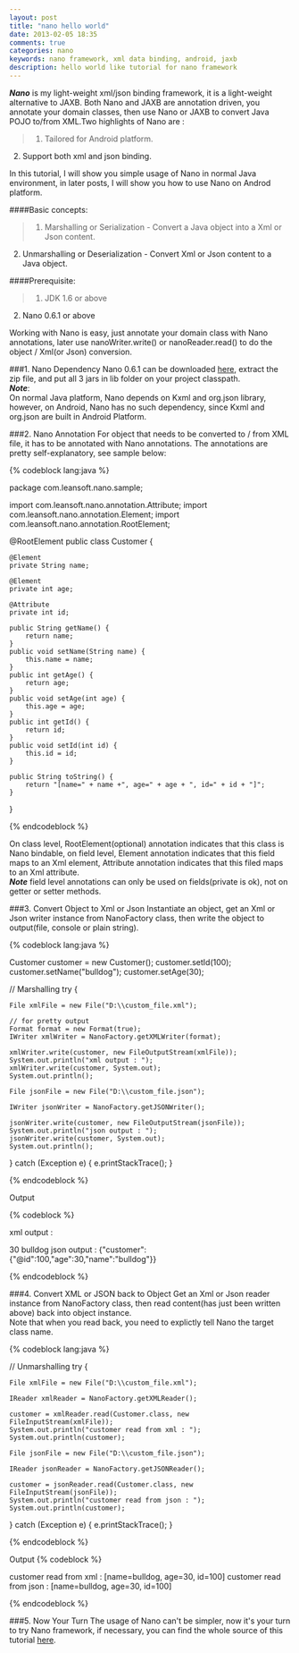 ```yaml
---
layout: post
title: "nano hello world"
date: 2013-02-05 18:35
comments: true
categories: nano
keywords: nano framework, xml data binding, android, jaxb
description: hello world like tutorial for nano framework
---
```


***Nano*** is my light-weight xml/json binding framework, it is a light-weight alternative to JAXB. Both Nano and JAXB are annotation driven, you annotate your domain classes, then use Nano or JAXB to convert Java POJO to/from XML.Two highlights of Nano are :   
>1. Tailored for Android platform.  
2. Support both xml and json binding.  

In this tutorial, I will show you simple usage of Nano in normal Java environment, in later posts, I will show you how to use Nano on Androd platform.

<!--more-->

####Basic concepts:  
>1. Marshalling or Serialization - Convert a Java object into a Xml or Json content.  
2. Unmarshalling or Deserialization - Convert Xml or Json content to a Java object.

####Prerequisite:  
>1. JDK 1.6 or above  
2. Nano 0.6.1 or above

Working with Nano is easy, just annotate your domain class with Nano annotations, later use nanoWriter.write() or nanoReader.read() to do the object / Xml(or Json) conversion.

###1. Nano Dependency
Nano 0.6.1 can be downloaded [here](https://github.com/bulldog2011/bulldog-repo/raw/master/repo/releases/com/leansoft/nano/0.6.1/nano-0.6.1-all.zip), extract the zip file, and put all 3 jars in lib folder on your project classpath.  
***Note***:  
On normal Java platform, Nano depends on Kxml and org.json library, however, on Android, Nano has no such dependency, since Kxml and org.json are built in Android Platform.

###2. Nano Annotation
For object that needs to be converted to / from XML file, it has to be annotated with Nano annotations. The annotations are pretty self-explanatory, see sample below:

{% codeblock lang:java %}

package com.leansoft.nano.sample;

import com.leansoft.nano.annotation.Attribute;
import com.leansoft.nano.annotation.Element;
import com.leansoft.nano.annotation.RootElement;

@RootElement
public class Customer {
	
	@Element
	private String name;
	
	@Element
	private int age;
	
	@Attribute
	private int id;
	
	public String getName() {
		return name;
	}
	public void setName(String name) {
		this.name = name;
	}
	public int getAge() {
		return age;
	}
	public void setAge(int age) {
		this.age = age;
	}
	public int getId() {
		return id;
	}
	public void setId(int id) {
		this.id = id;
	}
	
	public String toString() {
		return "[name=" + name +", age=" + age + ", id=" + id + "]";
	}
}

{% endcodeblock %}


On class level, RootElement(optional) annotation indicates that this class is Nano bindable, on field level, Element annotation indicates that this field maps to an Xml element, Attribute annotation indicates that this filed maps to an Xml attribute.  
***Note*** field level annotations can only be used on fields(private is ok), not on getter or setter methods.

###3. Convert Object to Xml or Json
Instantiate an object, get an Xml or Json writer instance from NanoFactory class, then write the object to output(file, console or plain string). 

{% codeblock lang:java %}

Customer customer = new Customer();
customer.setId(100);
customer.setName("bulldog");
customer.setAge(30);

// Marshalling
try {
	
	File xmlFile = new File("D:\\custom_file.xml");
	
	// for pretty output
	Format format = new Format(true);
	IWriter xmlWriter = NanoFactory.getXMLWriter(format);
	
	xmlWriter.write(customer, new FileOutputStream(xmlFile));
	System.out.println("xml output : ");
	xmlWriter.write(customer, System.out);
	System.out.println();
	
	File jsonFile = new File("D:\\custom_file.json");
	
	IWriter jsonWriter = NanoFactory.getJSONWriter();
	
	jsonWriter.write(customer, new FileOutputStream(jsonFile));
	System.out.println("json output : ");
	jsonWriter.write(customer, System.out);
	System.out.println();
} catch (Exception e) {
	e.printStackTrace();
}
		

{% endcodeblock %}


Output

{% codeblock %}

xml output : 
<?xml version='1.0' encoding='utf-8' ?>
<customer id="100">
  <age>30</age>
  <name>bulldog</name>
</customer>
json output : 
{"customer":{"@id":100,"age":30,"name":"bulldog"}}

{% endcodeblock %}

###4. Convert XML or JSON back to Object
Get an Xml or Json reader instance from NanoFactory class, then read content(has just been written above) back into object instance.  
Note that when you read back, you need to explictly tell Nano the target class name.

{% codeblock lang:java %}

// Unmarshalling
try {
	
	File xmlFile = new File("D:\\custom_file.xml");
	
	IReader xmlReader = NanoFactory.getXMLReader();
	
	customer = xmlReader.read(Customer.class, new FileInputStream(xmlFile));
	System.out.println("customer read from xml : ");
	System.out.println(customer);
	
	File jsonFile = new File("D:\\custom_file.json");
	
	IReader jsonReader = NanoFactory.getJSONReader();
	
	customer = jsonReader.read(Customer.class, new FileInputStream(jsonFile));
	System.out.println("customer read from json : ");
	System.out.println(customer);
} catch (Exception e) {
	e.printStackTrace();
}
		

{% endcodeblock %}

Output
{% codeblock %}

customer read from xml : 
[name=bulldog, age=30, id=100]
customer read from json : 
[name=bulldog, age=30, id=100]

{% endcodeblock %}


###5. Now Your Turn
The usage of Nano can't be simpler, now it's your turn to try Nano framework, if necessary, you can find the whole source of this tutorial [here](https://github.com/bulldog2011/nano/tree/master/sample/helloworld).



